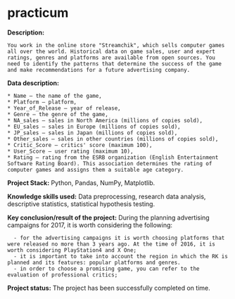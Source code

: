 # practicum

**Description:**

    You work in the online store "Streamchik", which sells computer games all over the world. Historical data on game sales, user and expert ratings, genres and platforms are available from open sources. You need to identify the patterns that determine the success of the game and make recommendations for a future advertising company. 
    
**Data description:**
    
    * Name — the name of the game,
    * Platform — platform,
    * Year_of_Release — year of release,
    * Genre — the genre of the game,
    * NA_sales — sales in North America (millions of copies sold),
    * EU_sales — sales in Europe (millions of copies sold),
    * JP_sales — sales in Japan (millions of copies sold),
    * Other_sales — sales in other countries (millions of copies sold),
    * Critic_Score — critics' score (maximum 100),
    * User_Score — user rating (maximum 10),
    * Rating — rating from the ESRB organization (English Entertainment Software Rating Board). This association determines the rating of computer games and assigns them a suitable age category.

**Project Stack:**
    Python, Pandas, NumPy, Matplotlib.

**Knowledge skills used:**
Data preprocessing, research data analysis, descriptive statistics, statistical hypothesis testing.
    
**Key conclusion/result of the project:** 
    During the planning advertising campaigns for 2017, it is worth considering the following:
    
      - for the advertising campaigns it is worth choosing platforms that were released no more than 3 years ago. At the time of 2016, it is worth considering PlayStation4 and X One;
      - it is important to take into account the region in which the RK is planned and its features: popular platforms and genres. 
      - in order to choose a promising game, you can refer to the evaluation of professional critics;
    
**Project status:**
The project has been successfully completed on time.

